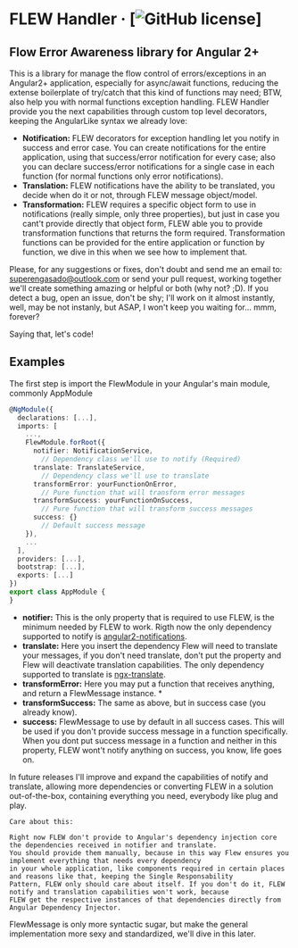# FLEW Handler &middot; [![GitHub license](https://img.shields.io/badge/license-MIT-blue.svg)]

## Flow Error Awareness library for Angular 2+

This is a library for manage the flow control of errors/exceptions in an Angular2+ application, especially for async/await functions, reducing the extense boilerplate of try/catch that this kind of functions may need; BTW, also help you with normal functions exception handling. FLEW Handler provide you the next capabilities through custom top level decorators, keeping the AngularLike syntax we already love:

* **Notification:** FLEW decorators for exception handling let you notify in success and error case. You can create notifications for the entire application, using that success/error notification for every case; also you can declare success/error notifications for a single case in each function (for normal functions only error notifications).
* **Translation:** FLEW notifications have the ability to be translated, you decide when do it or not, through FLEW message object/model.
* **Transformation:** FLEW requires a specific object form to use in notifications (really simple, only three properties), but just in case you cant't provide directly that object form, FLEW able you to provide transformation functions that returns the form required. Transformation functions can be provided for the entire application or function by function, we dive in this when we see how to implement that.

Please, for any suggestions or fixes, don't doubt and send me an email to: superengasado@outlook.com or send your pull request, working together we'll create something amazing or helpful or both (why not? ;D). If you detect a bug, open an issue, don't be shy; I'll work on it almost instantly, well, may be not instanly, but ASAP, I won't keep you waiting for... mmm, forever?

Saying that, let's code!

## Examples

The first step is import the FlewModule in your Angular's main module, commonly AppModule

```ts
@NgModule({
  declarations: [...],
  imports: [
	...,
	FlewModule.forRoot({
	  notifier: NotificationService, 			 
	    // Dependency class we'll use to notify (Required)
	  translate: TranslateService, 			 
	    // Dependency class we'll use to translate
	  transformError: yourFunctionOnError, 	 
	    // Pure function that will transform error messages
	  transformSuccess: yourFunctionOnSuccess, 
	    // Pure function that will transform success messages
	  success: {} 							 
	    // Default success message
	}),
	...
  ],
  providers: [...],
  bootstrap: [...],
  exports: [...]
})
export class AppModule {
}
```

* **notifier:** This is the only property that is required to use FLEW, is the minimum needed by FLEW to work. Rigth now the only dependency supported to notify is [angular2-notifications](https://jaspero.co/resources/projects/ng-notifications).
* **translate:** Here you insert the dependency Flew will need to translate your messages, if you don't need translate, don't put the property and Flew will deactivate translation capabilities. The only dependency supported to translate is [ngx-translate](http://www.ngx-translate.com/).
* **transformError:** Here you may put a function that receives anything, and return a FlewMessage instance. * 
* **transformSuccess:** The same as above, but in success case (you already know).
* **success:** FlewMessage to use by default in all success cases. This will be used if you don't provide success message in a function specifically. When you dont put success message in a function and neither in this property, FLEW wont't notify anything on success, you know, life goes on.

In future releases I'll improve and expand the capabilities of notify and translate, allowing more dependencies or converting FLEW in a solution out-of-the-box, containing everything you need, everybody like plug and play. 

```
Care about this:

Right now FLEW don't provide to Angular's dependency injection core the dependencies received in notifier and translate. 
You should provide them manually, because in this way Flew ensures you implement everything that needs every dependency 
in your whole application, like components required in certain places and reasons like that, keeping the Single Responsability
Pattern, FLEW only should care about itself. If you don't do it, FLEW notify and translation capabilities won't work, because 
FLEW get the respective instances of that dependencies directly from Angular Dependency Injector.
```


FlewMessage is only more syntactic sugar, but make the general implementation more sexy and standardized, we'll dive in this later.